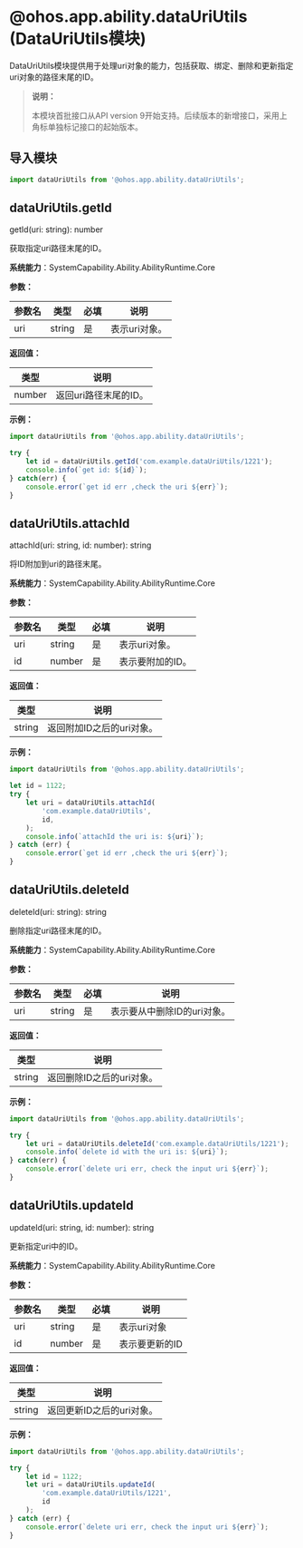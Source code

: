# @ohos.app.ability.dataUriUtils (DataUriUtils模块)

DataUriUtils模块提供用于处理uri对象的能力，包括获取、绑定、删除和更新指定uri对象的路径末尾的ID。

> **说明：**
> 
> 本模块首批接口从API version 9开始支持。后续版本的新增接口，采用上角标单独标记接口的起始版本。

## 导入模块

```ts
import dataUriUtils from '@ohos.app.ability.dataUriUtils';
```

## dataUriUtils.getId

getId(uri: string): number

获取指定uri路径末尾的ID。

**系统能力**：SystemCapability.Ability.AbilityRuntime.Core

**参数：**

| 参数名 | 类型   | 必填 | 说明                        |
| ---- | ------ | ---- | --------------------------- |
| uri  | string | 是   | 表示uri对象。 |

**返回值：**

| 类型   | 说明                     |
| ------ | ------------------------ |
| number | 返回uri路径末尾的ID。 |

**示例：**

```ts
import dataUriUtils from '@ohos.app.ability.dataUriUtils';

try {
    let id = dataUriUtils.getId('com.example.dataUriUtils/1221');
    console.info(`get id: ${id}`);
} catch(err) {
    console.error(`get id err ,check the uri ${err}`);
}
```



## dataUriUtils.attachId

attachId(uri: string, id: number): string

将ID附加到uri的路径末尾。

**系统能力**：SystemCapability.Ability.AbilityRuntime.Core

**参数：**

| 参数名 | 类型   | 必填 | 说明                        |
| ---- | ------ | ---- | --------------------------- |
| uri  | string | 是   | 表示uri对象。 |
| id   | number | 是   | 表示要附加的ID。            |

**返回值：**

| 类型   | 说明                  |
| ------ | --------------------- |
| string | 返回附加ID之后的uri对象。 |

**示例：**

```ts
import dataUriUtils from '@ohos.app.ability.dataUriUtils';

let id = 1122;
try {
    let uri = dataUriUtils.attachId(
        'com.example.dataUriUtils',
        id,
    );
    console.info(`attachId the uri is: ${uri}`);
} catch (err) {
    console.error(`get id err ,check the uri ${err}`);
}

```



## dataUriUtils.deleteId

deleteId(uri: string): string

删除指定uri路径末尾的ID。

**系统能力**：SystemCapability.Ability.AbilityRuntime.Core

**参数：**

| 参数名 | 类型   | 必填 | 说明                        |
| ---- | ------ | ---- | --------------------------- |
| uri  | string | 是   | 表示要从中删除ID的uri对象。 |

**返回值：**

| 类型   | 说明                |
| ------ | ------------------- |
| string | 返回删除ID之后的uri对象。 |

**示例：**

```ts
import dataUriUtils from '@ohos.app.ability.dataUriUtils';

try {
    let uri = dataUriUtils.deleteId('com.example.dataUriUtils/1221');
    console.info(`delete id with the uri is: ${uri}`);
} catch(err) {
    console.error(`delete uri err, check the input uri ${err}`);
}

```



## dataUriUtils.updateId

updateId(uri: string, id: number): string

更新指定uri中的ID。

**系统能力**：SystemCapability.Ability.AbilityRuntime.Core

**参数：**

| 参数名 | 类型   | 必填 | 说明                |
| ---- | ------ | ---- | ------------------- |
| uri  | string | 是   | 表示uri对象 |
| id   | number | 是   | 表示要更新的ID            |

**返回值：**

| 类型   | 说明            |
| ------ | --------------- |
| string | 返回更新ID之后的uri对象。 |

**示例：**

```ts
import dataUriUtils from '@ohos.app.ability.dataUriUtils';

try {
    let id = 1122;
    let uri = dataUriUtils.updateId(
        'com.example.dataUriUtils/1221',
        id
    );
} catch (err) {
    console.error(`delete uri err, check the input uri ${err}`);
}
```

